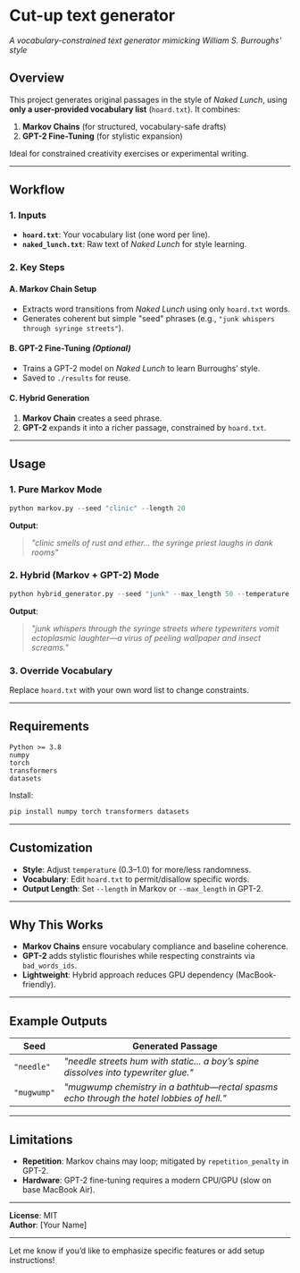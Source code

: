 # **Cut-up text generator**  
*A vocabulary-constrained text generator mimicking William S. Burroughs' style*

## **Overview**  
This project generates original passages in the style of *Naked Lunch*, using **only a user-provided vocabulary list** (`hoard.txt`). It combines:  
1. **Markov Chains** (for structured, vocabulary-safe drafts)  
2. **GPT-2 Fine-Tuning** (for stylistic expansion)  

Ideal for constrained creativity exercises or experimental writing.  

---

## **Workflow**  
### **1. Inputs**  
- **`hoard.txt`**: Your vocabulary list (one word per line).  
- **`naked_lunch.txt`**: Raw text of *Naked Lunch* for style learning.  

### **2. Key Steps**  
#### **A. Markov Chain Setup**  
- Extracts word transitions from *Naked Lunch* using only `hoard.txt` words.  
- Generates coherent but simple "seed" phrases (e.g., `"junk whispers through syringe streets"`).  

#### **B. GPT-2 Fine-Tuning** *(Optional)*  
- Trains a GPT-2 model on *Naked Lunch* to learn Burroughs’ style.  
- Saved to `./results` for reuse.  

#### **C. Hybrid Generation**  
1. **Markov Chain** creates a seed phrase.  
2. **GPT-2** expands it into a richer passage, constrained by `hoard.txt`.  

---

## **Usage**  
### **1. Pure Markov Mode**  
```python
python markov.py --seed "clinic" --length 20
```  
**Output**:  
> *"clinic smells of rust and ether... the syringe priest laughs in dank rooms"*  

### **2. Hybrid (Markov + GPT-2) Mode**  
```python
python hybrid_generator.py --seed "junk" --max_length 50 --temperature 0.7
```  
**Output**:  
> *"junk whispers through the syringe streets where typewriters vomit ectoplasmic laughter—a virus of peeling wallpaper and insect screams."*  

### **3. Override Vocabulary**  
Replace `hoard.txt` with your own word list to change constraints.  

---

## **Requirements**  
```text
Python >= 3.8  
numpy  
torch  
transformers  
datasets  
```  
Install:  
```bash
pip install numpy torch transformers datasets
```

---

## **Customization**  
- **Style**: Adjust `temperature` (0.3–1.0) for more/less randomness.  
- **Vocabulary**: Edit `hoard.txt` to permit/disallow specific words.  
- **Output Length**: Set `--length` in Markov or `--max_length` in GPT-2.  

---

## **Why This Works**  
- **Markov Chains** ensure vocabulary compliance and baseline coherence.  
- **GPT-2** adds stylistic flourishes while respecting constraints via `bad_words_ids`.  
- **Lightweight**: Hybrid approach reduces GPU dependency (MacBook-friendly).  

---

## **Example Outputs**  
| Seed          | Generated Passage |  
|---------------|-------------------|  
| `"needle"`    | *"needle streets hum with static... a boy’s spine dissolves into typewriter glue."* |  
| `"mugwump"`   | *"mugwump chemistry in a bathtub—rectal spasms echo through the hotel lobbies of hell."* |  

---

## **Limitations**  
- **Repetition**: Markov chains may loop; mitigated by `repetition_penalty` in GPT-2.  
- **Hardware**: GPT-2 fine-tuning requires a modern CPU/GPU (slow on base MacBook Air).  

---

**License**: MIT  
**Author**: [Your Name]  

--- 

Let me know if you’d like to emphasize specific features or add setup instructions!

